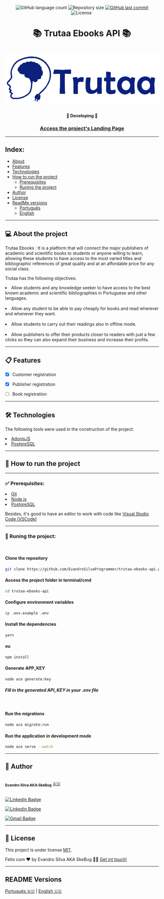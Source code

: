<p align="center">
  <img alt="GitHub language count" src="https://img.shields.io/github/languages/count/EvandroSilvaProgrammer/blog-with-external-api?color=%2304D361">

  <img alt="Repository size" src="https://img.shields.io/github/repo-size/EvandroSilvaProgrammer/blog-with-external-api">

  <a href="https://github.com/tgmarinho/README-ecoleta/commits/master">
    <img alt="GitHub last commit" src="https://img.shields.io/github/last-commit/EvandroSilvaProgrammer/blog-with-external-api">
  </a>
    
   <img alt="License" src="https://img.shields.io/badge/license-MIT-brightgreen">

   <img alt="" src="https://img.shields.io/badge/Feito por-Evandro Silva AKA SkeBug-blueviolet">
</p>
<h1 align="center" style="font-weight: bold"> 📚 Trutaa Ebooks API 📚</h1>
<h1 align="center">
    <img alt="Blog" title="#Blog" src="assets/images/readMe/banner.png" />
</h1>

<h4 align="center"> 
	🚧 Developing 🚧
</h4>

<h3 align="center"> <a href="https://trutaa-landingpage.vercel.app/">Access the project's Landing Page</a> </h3>

---
## Index:
<!--ts-->
   * [About](#-about-the-project)
   * [Features](#-features)
   * [Technologies](#-technologies)
   * [How to run the project](#-how-to-run-the-project)
      * [Prerequisites](#-pré-requisitos)
      * [Runing the project](#-runing-the-project)
   * [Author](#-author)
   * [License](#-license)
   * [ReadMe versions](#-readme-versions)
        * [Português](./README-pt.md)
        * [English](./README.md)
<!--/ts-->
<!--te-->
---
## 💻 About the project

<p>
    Trutaa Ebooks : It is a platform that will connect the major publishers of academic and scientific books to students or anyone willing to learn, allowing these students to have access to the most varied titles and bibliographic references of great quality and at an affordable price for any social class.
</p>
<p>
    Trutaa has the following objectives:
    <li>Allow students and any knowledge seeker to have access to the best known academic and scientific bibliographies in Portuguese and other languages.</li> </br>
    <li>Allow any student to be able to pay cheaply for books and read wherever and whenever they want.</li> </br>
    <li>Allow students to carry out their readings also in offline mode.</li> </br>
    <li>Allow publishers to offer their products closer to readers with just a few clicks so they can also expand their business and increase their profits.</li>
</p>

---    
## 📋 Features
- [x] Customer registration
- [x] Publisher registration
- [ ] Book registration


---
## 🛠 Technologies
<p>The following tools were used in the construction of the project:</p>

<li><a href="https://adonisjs.com/">AdonisJS</a></li>
<li><a href="https://www.postgresql.org/">PostgreSQL</a></li>

---
## 🚀 How to run the project
---
### ✅ Prerequisites:

<li><a href="https://git-scm.com">Git</a></li>
<li><a href="https://nodejs.org/en/">Node.js</a></li>
<li><a href="https://www.postgresql.org/">PostgreSQL</a></li>
<p>Besides, it's good to have an editor to work with code like <a href="https://code.visualstudio.com/">Visual Studio Code (VSCode)</a> </p>

---
### 🎲 Runing the project:
<br>

#### Clone the repository
```bash
git clone https://github.com/EvandroSilvaProgrammer/trutaa-ebooks-api.git
```
#### Access the project folder in terminal/cmd
```bash
cd trutaa-ebooks-api
```

#### Configure environment variables
```bash
cp .env.example .env
```
#### Install the dependencies
```bash
yarn
```
#### ou
```bash
npm install
```

#### Generate APP_KEY
```bash
node ace generate:key
```
##### Fill in the generated API_KEY in your .env file

</br>

#### Run the migrations
```bash
node ace migrate:run
```

#### Run the application in development mode
```bash
node ace serve --watch
```

---

## 🦸 Author

<a href="https://github.com/EvandroSilvaProgrammer">
 <img style="border-radius: 50%;" src="https://avatars.githubusercontent.com/u/67426023?v=4" width="100px;" alt=""/>
 <br />
 <sub><b>Evandro Silva AKA SkeBug</b></sub></a> <a href="https://github.com/EvandroSilvaProgrammer" title="EvandroSilva">🇦🇴</a>
 <br /> <br />

[![Linkedin Badge](https://img.shields.io/badge/-Evandro-blue?style=flat-square&logo=Linkedin&logoColor=white&link=https://www.linkedin.com/in/evandrosilva-programmer/)](https://www.linkedin.com/in/evandrosilva-programmer/) 

[![Linkedin Badge](https://img.shields.io/badge/-Evandro-blue?style=flat-square&logo=facebook&logoColor=white&link=https://www.facebook.com/evandrosilva.programmer)](https://www.facebook.com/evandrosilva.programmer)

[![Gmail Badge](https://img.shields.io/badge/-evandrosilva.programmer@gmail.com-c14438?style=flat-square&logo=Gmail&logoColor=white&link=mailto:tgmarinho@gmail.com)](mailto:evandrosilva.programmer@gmail.com)

---

## 📝 License

This project is under license [MIT](./LICENSE).

Feito com ❤️ by Evandro Silva AKA SkeBug 👋🏽 [Get int touch!](https://www.linkedin.com/in/evandrosilva-programmer/)

---

##  README Versions

[Português 🇦🇴](./README-pt.md)  |  [English 🇺🇸](./README.md) 
